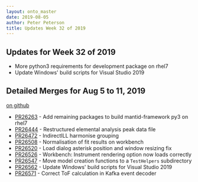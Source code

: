 ```yaml
---
layout: onto_master
date: 2019-08-05
author: Peter Peterson
title: Updates Week 32 of 2019
---
```

Updates for Week 32 of 2019
---------------------------
* More python3 requirements for development package on rhel7
* Update Windows' build scripts for Visual Studio 2019

Detailed Merges for Aug 5 to 11, 2019
-------------------------------------
[on github](https://github.com/mantidproject/mantid/pulls?q=is%3Apr+merged%3A2019-08-06..2019-08-11)

* [PR26263](https://github.com/mantidproject/mantid/pull/26263) - Add remaining packages to build mantid-framework py3 on rhel7
* [PR26444](https://github.com/mantidproject/mantid/pull/26444) - Restructured elemental analysis peak data file
* [PR26472](https://github.com/mantidproject/mantid/pull/26472) - IndirectILL harmonise grouping
* [PR26508](https://github.com/mantidproject/mantid/pull/26508) - Normalisation of fit results on workbench
* [PR26520](https://github.com/mantidproject/mantid/pull/26520) - Load dialog asterisk position and window resizing fix
* [PR26526](https://github.com/mantidproject/mantid/pull/26526) - Workbench: Instrument rendering option now loads correctly
* [PR26547](https://github.com/mantidproject/mantid/pull/26547) - Move model creation functions to a `TestHelpers` subdirectory
* [PR26562](https://github.com/mantidproject/mantid/pull/26562) - Update Windows' build scripts for Visual Studio 2019
* [PR26571](https://github.com/mantidproject/mantid/pull/26571) - Correct ToF calculation in Kafka event decoder
